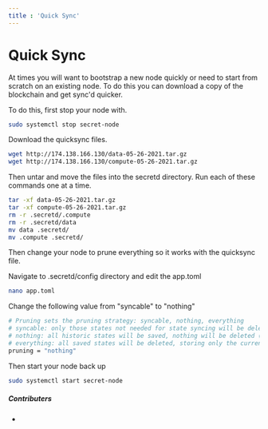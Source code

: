 ```yaml
---
title : 'Quick Sync'
---
```


# Quick Sync

At times you will want to bootstrap a new node quickly or need to start from scratch on an existing node. To do this you can download a copy of the blockchain and get sync'd quicker.

To do this, first stop your node with.

```bash
sudo systemctl stop secret-node
```

Download the quicksync files.

```bash
wget http://174.138.166.130/data-05-26-2021.tar.gz
wget http://174.138.166.130/compute-05-26-2021.tar.gz
```

Then untar and move the files into the secretd directory. Run each of these commands one at a time.

```bash
tar -xf data-05-26-2021.tar.gz
tar -xf compute-05-26-2021.tar.gz 
rm -r .secretd/.compute
rm -r .secretd/data
mv data .secretd/
mv .compute .secretd/
```

Then change your node to prune everything so it works with the quicksync file.

Navigate to .secretd/config directory and edit the app.toml

```bash
nano app.toml
```

Change the following value from "syncable" to "nothing"

```bash
# Pruning sets the pruning strategy: syncable, nothing, everything
# syncable: only those states not needed for state syncing will be deleted (keeps last 100 + every 10000th)
# nothing: all historic states will be saved, nothing will be deleted (i.e. archiving node)
# everything: all saved states will be deleted, storing only the current state
pruning = "nothing"
```

Then start your node back up

```bash
sudo systemctl start secret-node
```

##### Contributers

*
